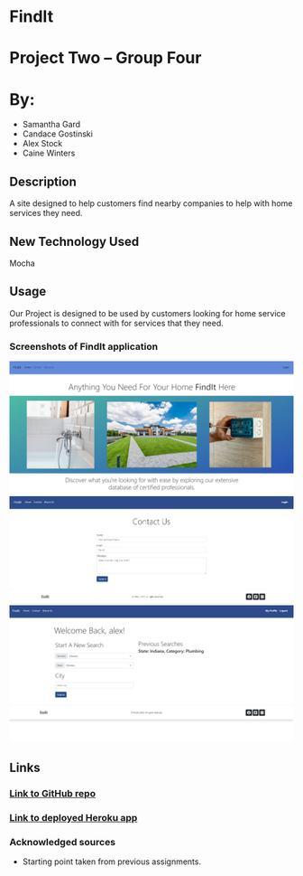# FindIt
# Project Two – Group Four
# By: 
- Samantha Gard
- Candace Gostinski
- Alex Stock
- Caine Winters

## Description
A site designed to help customers find nearby companies to help with home services they need. 

## New Technology Used
Mocha

## Usage
Our Project is designed to be used by customers looking for home service professionals to connect with for 
services that they need. 

### Screenshots of FindIt application 
![Screenshoty shots](./img/404.jpg)
![Screenshot  shots](./img/contactus.png)
![Screenshot  shots](./img/searchscreen.png)
## Links
### [Link to GitHub repo](https://github.com/elcaine/FindIt)
### [Link to deployed Heroku app](https://find-it-p2-c5abd3d95f03.herokuapp.com/)

### Acknowledged sources
- Starting point taken from previous assignments.
